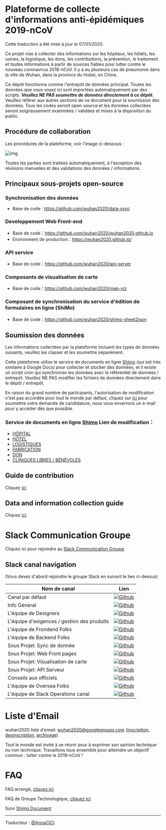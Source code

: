 # Plateforme de collecte d'informations anti-épidémiques 2019-nCoV

Cette traduction a été mise à jour le 07/01/2020.

Ce projet vise à collecter des informations sur les hôpitaux, les hôtels, les usines, la logistique, les dons, les contributions, la prévention, le traitement et toutes informations à partir de sources fiables pour lutter contre le nouveau coronavirus 2019-nCoV. Il y a eu plusieurs cas de pneumonie dans la ville de Wuhan, dans la province du Hubei, en Chine. 

Ce dépôt fonctionne comme l'entrepôt de données principal. Toutes les données que vous voyez ici sont importées automatiquement par des scripts. **_Veuillez NE PAS soumettre de données directement à ce dépôt_**. Veuillez référer aux autres sections de ce document pour la soumission des données. Tous les codes seront open-source et les données collectées seront soigneusement examinées / validées et mises à la disposition du public.

## Procédure de collaboration

Les procédures de la plateforme, voir l'image ci-dessous :

![img](https://yokii.cn/i/en.jpg)

Toutes les parties sont traitées automatiquement, à l'exception des révisions manuelles et des validations des données / informations.

##  Principaux sous-projets open-source

### Synchronisation des données

- Base de code : https://github.com/wuhan2020/data-sync

### Developpement Web Front-end  

- Base de code：https://github.com/wuhan2020/wuhan2020.github.io
- Environment de production：https://wuhan2020.github.io/

### API service

- Base de code：https://github.com/wuhan2020/api-server

### Composants de visualisation de carte

- Base de code：https://github.com/wuhan2020/map-viz

### Composant de synchronisation du service d'édition de formulaires en ligne (ShiMo)

- Base de code：https://github.com/wuhan2020/shimo-sheet2json

## Soumission des données

Les informations collectées par la plateforme incluent les types de données suivants, veuillez les classer et les soumettre séparément.

Cette plateforme utilise le service de documents en ligne [Shimo](https://shimo.im/welcome)  (qui est très similaire à Google Docs) pour collecter et stocker des données, et il existe un script cron qui synchronise les données avec le référentiel de données / entrepôt. Veuillez NE PAS modifier les fichiers de données directement dans le dépôt / entrepôt.

En raison du grand nombre de participants, l'autorisation de modification n'est pas accordée pour tout le monde par défaut, cliquez sur [ici](https://shimo.im/forms/YVJkGrGCWwQPTpqY/fill) pour soumettre votre demande de candidature, nous vous enverrons un e-mail pour y accéder dès que possible.

### Service de documents en ligne [Shimo](https://shimo.im/welcome) Lien de modification：

- [HÔPITAL](https://shimo.im/sheets/q6WP3DpKKgVW63Pr/4WbFN/)
- [HÔTEL](https://shimo.im/sheets/Hd9C3QytrJK3RWxG/z1rye/)
- [LOGISTIQUES](https://shimo.im/sheets/RTHXp3ghtKXY3GcC/MODOC/)
- [FABRICATION](https://shimo.im/sheets/pchvJ6ddyRHHdXtv/MODOC/)
- [DON](https://shimo.im/sheets/W3gxW6cwkYTDY6DD/)
- [CLINIQUES LIBRES / BÉNÉVOLES](https://shimo.im/sheets/JgXjYCJJTRQxJ3GP/MODOC/)

## Guide de contribution

Cliquez [ici](contributing.md)

## Data and information collection guide
Cliquez [ici](information-guide.md)

# Slack Communication Groupe

Cliquez ici pour rejoindre au [Slack Communication Groupe](https://join.slack.com/t/wuhan2020/shared_invite/enQtOTQxMTU4MzgyNTYwLWIxMTMyNWI4NWE2YTk3NGRjZGJhMjUzNmJhMjg1MDQ3OTEzNDE5NGY4MWFhMjRlYWU4MmE3ZGQyOGU4N2YwMzY)

## Slack canal navigation

(Vous devez d'abord rejoindre le groupe Slack en suivant le lien ci-dessus)

| Nom de canal             | Lien              |
|----------------------------|----------------------|
| Canal par défaut            | [![Github](https://img.shields.io/badge/Slack%20Channel-%23anti--2019--ncov-green.svg?style=flat-square&colorB=blue)](https://app.slack.com/client/TT5U1VCPQ/CSS83MZUK)              |
| Info Général           | [![Github](https://img.shields.io/badge/Slack%20Channel-%23general-green.svg?style=flat-square&colorB=blue)](https://app.slack.com/client/TT5U1VCPQ/CSTGKFRCH)                       |
| L'équipe de Designers             | [![Github](https://img.shields.io/badge/Slack%20Channel-%23team--designer-green.svg?style=flat-square&colorB=blue)](https://app.slack.com/client/TT5U1VCPQ/CT70SHJQ0)                |
| L'équipe d'exigences / gestion des produits    | [![Github](https://img.shields.io/badge/Slack%20Channel-%23team--requirement--management-green.svg?style=flat-square&colorB=blue)](https://app.slack.com/client/TT5U1VCPQ/CT99VDWS2) |
| L'équipe de Frondend Folks            | [![Github](https://img.shields.io/badge/Slack%20Channel-%23team--frontend-green.svg?style=flat-square&colorB=blue)](https://app.slack.com/client/TT5U1VCPQ/CT93L48H5)                |
| L'équipe de Backend Folks             | [![Github](https://img.shields.io/badge/Slack%20Channel-%23team--backend-green.svg?style=flat-square&colorB=blue)](https://app.slack.com/client/TT5U1VCPQ/CT93MCEJK)                 |
| Sous Projet: Sync de donnée       | [![Github](https://img.shields.io/badge/Slack%20Channel-%23proj--data--sync-green.svg?style=flat-square&colorB=blue)](https://app.slack.com/client/TT5U1VCPQ/CT4AV807P)              |
| Sous Projet: Web Front pages    | [![Github](https://img.shields.io/badge/Slack%20Channel-%23proj--front--pages-green.svg?style=flat-square&colorB=blue)](https://app.slack.com/client/TT5U1VCPQ/CSTPXN533)            |
| Sous Projet: Visualisation de carte | [![Github](https://img.shields.io/badge/Slack%20Channel-%23proj--map--visualization-green.svg?style=flat-square&colorB=blue)](https://app.slack.com/client/TT5U1VCPQ/CT6HW3X8E)      |
| Sous Projet: API Serveur      | [![Github](https://img.shields.io/badge/Slack%20Channel-%23api--server-green.svg?style=flat-square&colorB=blue)](https://app.slack.com/client/TT5U1VCPQ/CT3V5CDKJ)                   |
| Conseils aux officiels       | [![Github](https://img.shields.io/badge/Slack%20Channel-%23help--advisement-green.svg?style=flat-square&colorB=blue)](https://app.slack.com/client/TT5U1VCPQ/CT7AABP53)              |
| L'équipe de Oversea Folks               | [![Github](https://img.shields.io/badge/Slack%20Channel-%23team--overseas-green.svg?style=flat-square&colorB=blue)](https://app.slack.com/client/TT5U1VCPQ/CTAM5R65U)                |
| L'équipe de Slack Operations canal      | [![Github](https://img.shields.io/badge/Slack%20Channel-%23proj--operation-green.svg?style=flat-square&colorB=blue)](https://app.slack.com/client/TT5U1VCPQ/CSX1X74M9)               |

# Liste d'Email

wuhan2020 liste d'email: [wuhan2020@googlegroups.com](https://groups.google.com/forum/#!forum/wuhan2020) ([inscription](mailto:wuhan2020+subscribe@googlegroups.com), [desinscription](mailto:wuhan2020+unsubscribe@googlegroups.com), [archivage](https://groups.google.com/forum/#!forum/wuhan2020))

Tout le monde est invité à se réunir pour à exprimer son opinion technique ou non technique. Travaillons tous ensemble pour atteindre un objectif commun : lutter contre le 2019-nCoV !

# FAQ

FAQ arrangé, [cliquez ici](../overview/faq.md).

FAQ de Groupe Technologique, [cliquez ici](https://shimo.im/docs/JqX9CvrqphPV9T3J/).

Suivi [Shimo Document](https://shimo.im/docs/DdWvXvtvpxrqrJ83)

---
Traducteur : [@AnnaCICI](https://github.com/AnnaCICI)
